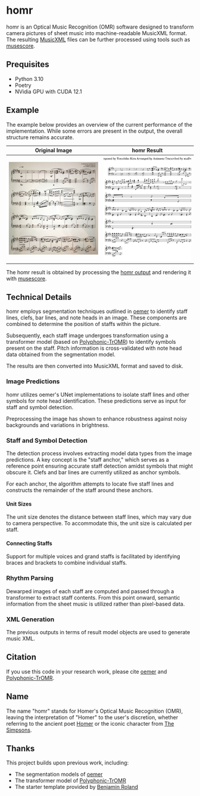 # homr

homr is an Optical Music Recognition (OMR) software designed to transform camera pictures of sheet music into machine-readable MusicXML format. The resulting [MusicXML](https://www.w3.org/2021/06/musicxml40/) files can be further processed using tools such as [musescore](https://musescore.com/).

## Prequisites

- Python 3.10
- Poetry
- NVidia GPU with CUDA 12.1

## Example

The example below provides an overview of the current performance of the implementation. While some errors are present in the output, the overall structure remains accurate.

| Original Image | homr Result |
|:----:|:-----------:|
| <img src="https://github.com/BreezeWhite/oemer/blob/main/figures/tabi.jpg?raw=true" width="400" > | <img src="figures/tabi.svg" width="400" > |

The homr result is obtained by processing the [homr output](figures/tabi.musicxml) and rendering it with [musescore](https://musescore.com/).

## Technical Details

homr employs segmentation techniques outlined in [oemer](https://github.com/BreezeWhite/oemer) to identify staff lines, clefs, bar lines, and note heads in an image. These components are combined to determine the position of staffs within the picture.

Subsequently, each staff image undergoes transformation using a transformer model (based on [Polyphonic-TrOMR](https://github.com/NetEase/Polyphonic-TrOMR/tree/master/tromr/model)) to identify symbols present on the staff. Pitch information is cross-validated with note head data obtained from the segmentation model.

The results are then converted into MusicXML format and saved to disk.

### Image Predictions

homr utilizes oemer's UNet implementations to isolate staff lines and other symbols for note head identification. These predictions serve as input for staff and symbol detection.

Preprocessing the image has shown to enhance robustness against noisy backgrounds and variations in brightness.

### Staff and Symbol Detection

The detection process involves extracting model data types from the image predictions. A key concept is the "staff anchor," which serves as a reference point ensuring accurate staff detection amidst symbols that might obscure it. Clefs and bar lines are currently utilized as anchor symbols.

For each anchor, the algorithm attempts to locate five staff lines and constructs the remainder of the staff around these anchors.

#### Unit Sizes

The unit size denotes the distance between staff lines, which may vary due to camera perspective. To accommodate this, the unit size is calculated per staff.

#### Connecting Staffs

Support for multiple voices and grand staffs is facilitated by identifying braces and brackets to combine individual staffs.

### Rhythm Parsing

Dewarped images of each staff are computed and passed through a transformer to extract staff contents. From this point onward, semantic information from the sheet music is utilized rather than pixel-based data.

### XML Generation

The previous outputs in terms of result model objects are used to generate music XML.

## Citation

If you use this code in your research work, please cite [oemer](https://github.com/BreezeWhite/oemer) and [Polyphonic-TrOMR](https://github.com/NetEase/Polyphonic-TrOMR/tree/master/tromr/model).

## Name

The name "homr" stands for Homer's Optical Music Recognition (OMR), leaving the interpretation of "Homer" to the user's discretion, whether referring to the ancient poet [Homer](https://en.wikipedia.org/wiki/Homer) or the iconic character from [The Simpsons](https://en.wikipedia.org/wiki/The_Simpsons).


## Thanks

This project builds upon previous work, including:

- The segmentation models of [oemer](https://github.com/BreezeWhite/oemer)
- The transformer model of [Polyphonic-TrOMR](https://github.com/NetEase/Polyphonic-TrOMR/tree/master/tromr/model)
- The starter template provided by [Benjamin Roland](https://github.com/Parici75/python-poetry-bootstrap)

